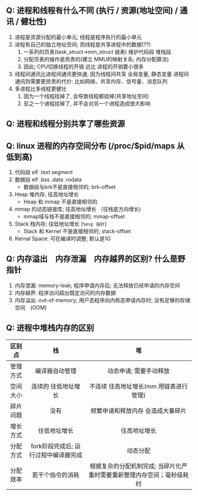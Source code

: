 ## Q: 进程和线程有什么不同 (执行 /  资源(地址空间) / 通讯 / 健壮性)
1. 进程是资源分配的最小单元; 线程是程序执行的最小单元
2. 进程有自己的独立地址空间; 而线程是共享进程中的数据(??)
    1. 一系列的页表(task_struct->mm_struct 链表) 维护代码段 堆栈段
    2. 分配页表的操作是昂贵的(建立 MMU的映射关系; 内存分配算法)
    3. 因此; CPU切换线程的开销 远比 进程的开销要小很多
3. 线程间通讯比进程间通讯更快速; 因为线程间共享 全局变量, 静态变量
   进程间通讯则需要更昂贵的代价: 比如网络、共享内存、信号量、消息队列
4. 多进程比多线程更健壮
    1. 因为一个线程挂掉了, 会导致线程都挂掉(共享地址空间)
    2. 反之一个进程挂掉了, 并不会对另一个进程造成很大影响

## Q: 进程和线程分别共享了哪些资源


## Q: linux 进程的内存空间分布 (/proc/$pid/maps 从低到高)
1. 代码段 elf .text segment
2. 数据段 elf .bss .data .rodata
    + 数据段与brk不是直接相邻的;      brk-offset
3. Heap 堆内存;       往高地址增长
    + Heap 和 mmap 不是直接相邻的
4. mmap 的动态链接库; 往高地址增长 （往栈底方向增长)
    + mmap域与栈不是直接相邻的;       mmap-offset
5. Stack 栈内存; 往低地址增长 (`%esp 指针`)
    + Stack 和 Kernel 不是直接相邻的; stack-offset 
6. Kernal Space: 可在编译时调整; 默认是1G
   

## Q: 内存溢出　内存泄漏　内存越界的区别? 什么是野指针
1. 内存泄漏: memory-leak; 程序申请内存后; 无法释放已经申请的内存空间
2. 内存越界: 程序访问超出既定访问的内存数据
3. 内存溢出: out-of-memory; 用户态程序向内核态申请内存时; 没有足够的存储空间　(OOM)

## Q: 进程中堆栈内存的区别
| 区别点 | 栈  |  堆 |
| :-:    | :-: | :-: |
| 管理方式 | 编译器自动管理 | 动态申请; 需要手动释放 |
| 空间大小 | 连续的 往低地址增长 | 不连续 往高地址增长(mm 用链表进行管理) |
| 碎片问题 | 没有 | 频繁申请和释放内存 会造成大量碎片 |
| 增长方式 | 往低地址增长 | 往高地址增长 |
| 分配方式 | fork阶段完成后; 运行过程中编译器完成 | 动态分配 |
| 分配效率 | 若干个指令的消耗 | 根据复杂的分配机制完成; 当碎片化严重时需要重新整理内存空间；毫秒级耗时 |